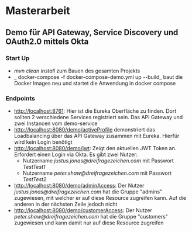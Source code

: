 # Masterarbeit

## Demo für API Gateway, Service Discovery und OAuth2.0 mittels Okta

### Start Up
* _mvn clean install_ zum Bauen des gesamten Projekts
* _ docker-compose -f docker-compose-demo.yml up --build_ baut die Docker Images neu und startet die Anwendung in docker compose

### Endpoints
* [http://localhost:8761](http://localhost:8761): Hier ist die Eureka Oberfläche zu finden. Dort sollten 2 verschiedene Services registriert sein. Das API Gateway und zwei Instancen vom demo-service
* [http://localhost:8080/demo/activeProfile](http://localhost:8080/demo/activeProfile) demonstriert das Loadbalancing über das API Gateway zusammen mit Eureka. Hierfür wird kein Login benötigt
* [http://localhost:8080/demo/jwt](http://localhost:8080/demo/jwt): Zeigt den aktuellen JWT Token an. Erfordert einen Login via Okta. Es gibt zwei Nutzer:
    * Nutzername _justus.jonas@dreifragezeichen.com_ mit Passwort _TestTest1_
    * Nutzername _peter.shaw@dreifragezeichen.com_ mit Passwort _TestTest2_
* [http://localhost:8080/demo/adminAccess](http://localhost:8080/demo/adminAccess): Der Nutzer _justus.jonas@dreifragezeichen.com_ hat die Gruppe "admins" zugewiesen, mit welcher er auf diese Resource zugreifen kann. Auf die anderen in der nächsten Zeile jedoch nicht 
* [http://localhost:8080/demo/customerAccess](http://localhost:8080/demo/customerAccess): Der Nutzer _peter.shaw@dreifragezeichen.com_ hat die Gruppe "customers" zugewiesen und kann damit nur auf diese Resource zugreifen 
